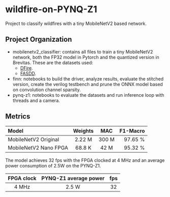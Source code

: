 # wildfire-on-PYNQ-Z1

Project to classify wildfires with a tiny MobileNetV2 based network.

## Project Organization

- mobilenetv2_classifier: contains all files to train a tiny MobileNetV2 network, both the FP32 model in Pytorch and the quantized version in Brevitas. These are the datasets used:
    - [DFire](https://github.com/gaiasd/DFireDataset).
    - [FASDD](https://github.com/OyamingO/FASDD).
- finn: notebooks to build the driver, analyze results, evaluate the stitched version, create the verilog testbench and prune the ONNX model based on convolution channel sparsity.
- pynq-z1: notebooks to evaluate the datasets and run inference loop with threads and a camera.

## Metrics

| Model  | Weights | MAC | F1-Macro |
| :---         |     :---:      |     :---:      |          ---: |
| MobileNetV2 Original  | 2.22 M  | 300 M | 97.65 % |
| MobileNetV2 Nano FPGA  | 68.8 K  | 42 M | 95.32 % |

The model achieves 32 fps with the FPGA clocked at 4 MHz and an average power consumption of 2.5W on the PYNQ-Z1.

| FPGA clock | PYNQ-Z1 average power | fps  |
|     :---:      |     :---:      |     :---:      |
| 4 MHz  | 2.5 W  | 32 | 


